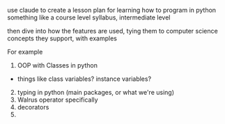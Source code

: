 use claude to create a lesson plan for learning how to program in python 
something like a course level syllabus, intermediate level

then dive into how the features are used, tying them to computer science concepts they support, with examples

For example 
1. OOP with Classes in python
- things like class variables? instance variables?

2. typing in python (main packages, or what we're using)
3. Walrus operator specifically
4. decorators
5. 